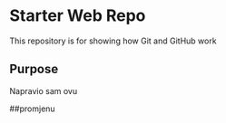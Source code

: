 # Starter Web Repo

This repository is for showing how Git and GitHub work

## Purpose

Napravio sam ovu 

##promjenu